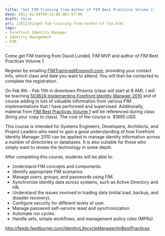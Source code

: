 ```yaml
---
title: 'Get FIM Training from Author of FIM Best Practices Volume 1'
date: 2011-01-04T09:13:00.001-07:00
draft: false
url: /2011/01/get-fim-training-from-author-of-fim.html
tags: 
- Forefront Identity Manager
- Identity Management
- FIM
---
```


Come get FIM training from David Lundell, FIM MVP and author of FIM Best Practices Volume 1.

Register by emailing [FIMTraining@Ensynch.com](mailto:FIMTraining@Ensynch.com?subject=FIM%20Training%2050382A%20Feb%208%202011), providing your contact info, which class and date you want to attend. You will then be contacted to complete the registration.

On Feb 8th - Feb 11th in downtown Phoenix (class will start at 8 AM), I will be teaching [50382A Implementing Forefront Identity Manager 2010](http://www.microsoft.com/learning/en/us/course.aspx?ID=50382A) and of course adding in lots of valuable information from various FIM implementations that I have performed and supervised. Additionally, material from [FIM Best Practices Volume 1](http://blog.ilmbestpractices.com/2010/08/book-is-here-fim-best-practices-volume.html) will be referenced during class (bring your copy to class). The cost of the course is  $1895 USD.

This course is intended for Systems Engineers, Developers, Architects, and Project Leaders who need to gain a good understanding of how Forefront Identity Manager 2010 can be applied to manage identity information across a number of directories or databases. It is also suitable for those who simply want to review the technology in some depth.

After completing this course, students will be able to:

*   Understand FIM concepts and components.
*   Identify appropriate FIM scenarios.
*   Manage users, groups, and passwords using FIM.
*   Synchronize identity data across systems, such as Active Directory and HR.
*   Understand the issues involved in loading data (initial load, backup, and disaster recovery).
*   Configure security for different levels of user.
*   Manage password self-service reset and synchronization.
*   Automate run cycles.
*   Handle sets, simple workflows, and management policy rules (MPRs).

http://feeds.feedburner.com/IdentityLifecycleManagerilmBestPractices
